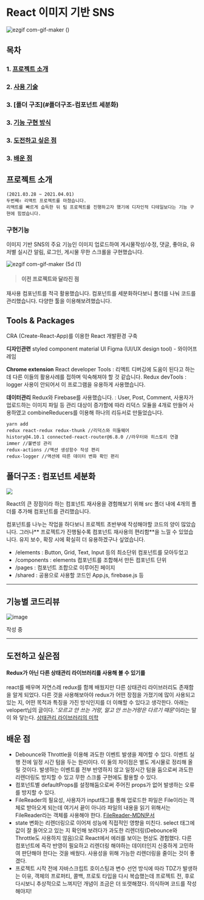 

# React 이미지 기반 SNS

![ezgif com-gif-maker ()](https://user-images.githubusercontent.com/68773118/116310656-444a4700-a7e5-11eb-9e48-4da2b16fe45b.gif)

## 목차
### 1. [프로젝트 소개](#프로젝트-소개)
### 2. [사용 기술](#Tools-&-Packages)
### 3. [폴더 구조](#폴더구조-컴포넌트 세분화)
### 3. [기능 구현 방식](#기능별-코드리뷰)
### 3. [도전하고 싶은 점](#도전하고-싶은점)
### 3. [배운 점](#배운-점)

## 프로젝트 소개
```
(2021.03.28 ~ 2021.04.01)
두번째✌ 리액트 프로젝트를 마쳤습니다. 
리액트를 빠르게 습득한 뒤 팀 프로젝트를 진행하고자 했기에 디자인적 디테일보다는 기능 구현에 힘썼습니다. 
```

### 구현기능
이미지 기반 SNS의 주요 기능인 
이미지 업로드하여 게시물작성/수정, 
댓글, 좋아요, 유저별 실시간 알림,
로그인, 게시물 무한 스크롤을 구현했습니다.

![ezgif com-gif-maker (5d (1)](https://user-images.githubusercontent.com/68773118/116310634-3c8aa280-a7e5-11eb-82a3-6c3e55bc9126.gif)


> #### 이전 프로젝트와 달라진 점
재사용 컴포넌트를 적극 활용했습니다.
컴포넌트를 세분화하다보니 폴더를 나눠 코드를 관리했습니다.
다양한 툴을 이용해보려했습니다.

## Tools & Packages

CRA (Create-React-App)를 이용한 React 개발환경 구축

**디자인관련**
styled component
material UI
Figma (UI/UX design tool) - 와이어프레임 

**Chrome extension**
React developer Tools : 리액트 디버깅에 도움이 된다고 하는데 다른 이들의 활용사례를 접하며 익숙해져야 할 것 같습니다.
Redux devTools : logger 사용이 안되어서 이 프로그램을 유용하게 사용했습니다.

**데이터관리**
Redux와 Firebase를 사용했습니다.
: User, Post, Comment, 사용자가 업로드하는 이미지 파일 등 관리 대상이 증가함에 따라 리덕스 모듈을 4개로 만들어 사용하였고 combineReducers를 이용해 하나의 리듀서로 만들었습니다.
```
yarn add 
redux react-redux redux-thunk //리덕스와 미들웨어
history@4.10.1 connected-react-router@6.8.0 //라우터와 히스토리 연결
immer //불변성 관리 
redux-actions //액션 생성함수 작성 편리
redux-logger //액션에 따른 데이터 변화 확인 편리
```

## 폴더구조 : 컴포넌트 세분화
![](https://images.velog.io/images/mygomi/post/10fa52c5-4dbe-42ee-8339-ade31dbe6ec7/React.jpg)

React의 큰 장점이라 하는 컴포넌트 재사용을 경험해보기 위해 src 폴더 내에 4개의 폴더를 추가해 컴포넌트를 관리했습니다. 

컴포넌트를 나누는 작업을 하다보니 프로젝트 초반부에 작성해야할 코드의 양이 많았습니다. 그러나** 프로젝트가 진행될수록 컴포넌트 재사용의 편리함**을 느낄 수 있었습니다. 유지 보수, 확장 시에 확실히 더 유용하겠구나 싶었습니다.

- /elements :  Button, Grid, Text, Input 등의 최소단위 컴포넌트를 모아두었고
- /components : elements 컴포넌트를 조합해서 만든 컴포넌트 단위
- /pages : 컴포넌트 조합으로 이루어진 페이지
- /shared : 공용으로 사용할 코드인 App.js, firebase.js 등

---

## 기능별 코드리뷰

![image](https://user-images.githubusercontent.com/68773118/116310831-752a7c00-a7e5-11eb-8256-ab1667e33468.png)

작성 중

---


## 도전하고 싶은점
#### Redux가 아닌 다른 상태관리 라이브러리를 사용해 볼 수 있기를
react를 배우며 자연스레 redux를 함께 배웠지만 다른 상태관리 라이브러리도 존재함을 알게 되었다. 다른 것을 사용해보아야 redux가 어떤 장점을 가졌기에 많이 사용되고 있는 지, 어떤 목적과 특징을 가진 방식인지를 더 이해할 수 있다고 생각한다. 
아래는 velopert님의 글이다. '_모르고 안 쓰는 거랑, 알고 안 쓰는거랑은 다르기 때문_'이라는 말이 와 닿는다. 
[상태관리 라이브러리의 미학](https://velopert.com/3707)

## 배운 점
- Debounce와 Throttle을 이용해 과도한 이벤트 발생을 제어할 수 있다. 이벤트 실행 전에 일정 시간 텀을 두는 원리이다. 이 둘의 차이점은 별도 게시물로 정리해 올릴 것이다. 발생하는 이벤트를 전부 반영하지 않고 일정시간 텀을 둠으로써 과도한 리렌더링도 방지할 수 있고 무한 스크롤 구현에도 활용할 수 있다. 
- 컴포넌트별 defaultProps를 설정해둠으로써 주어진 props가 없어 발생하는 오류를 방지할 수 있다. 
- FileReader의 필요성, 사용자가 input태그를 통해 업로드한 파일은 File이라는 객체로 받아오게 되는데 여기서 끝이 아니라 파일의 내용을 읽기 위해서는 FileReader라는 객체를 사용해야 한다. [FileReader-MDN문서](https://developer.mozilla.org/ko/docs/Web/API/FileReader)
- state 변화는 리렌더링으로 이어져 성능에 직접적인 영향을 미친다. select 태그에 값이 잘 들어오고 있는 지 확인해 보려다가 과도한 리렌더링(Debounce와 Throttle도 사용하지 않음)으로 React에서 에러를 보이는 현상도 경험했다. 다른 컴포넌트에 즉각 반영이 필요하고 리렌더링 해야하는 데이터인지 신중하게 고민하여 판단해야 한다는 것을 배웠다. 사용성을 위해 가능한 리렌더링을 줄이는 것이 좋겠다. 
- 프로젝트 시작 전에 자바스크립트 호이스팅과 변수 선언 방식에 따라 TDZ가 발생하는 이유, 객체의 프로퍼티, 콜백, 프로토 타입을 다시 복습했는데 프로젝트 전, 후로 다시보니 추상적으로 느껴지던 개념이 조금은 더 또렷해졌다. 의식하며 코드를 작성해야지! 
